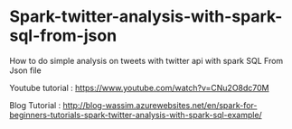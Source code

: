 # Spark-twitter-analysis-with-spark-sql-from-json
How to do simple analysis on tweets with twitter api with spark SQL From Json file

Youtube tutorial : https://www.youtube.com/watch?v=CNu2O8dc70M

Blog Tutorial : http://blog-wassim.azurewebsites.net/en/spark-for-beginners-tutorials-spark-twitter-analysis-with-spark-sql-example/
